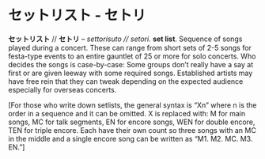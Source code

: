 # セットリスト - セトリ

**セットリスト** // **セトリ** – _settorisuto // setori._ **set list**. Sequence of songs played during a concert. These can range from short sets of 2-5 songs for festa-type events to an entire gauntlet of 25 or more for solo concerts. Who decides the songs is case-by-case: Some groups don’t really have a say at first or are given leeway with some required songs. Established artists may have free rein that they can tweak depending on the expected audience especially for overseas concerts. 

[For those who write down setlists, the general syntax is “Xn” where n is the order in a sequence and it can be omitted. X is replaced with: M for main songs, MC for talk segments, EN for encore songs, WEN for double encore, TEN for triple encore. Each have their own count so three songs with an MC in the middle and a single encore song can be written as “M1. M2. MC. M3. EN.”]
